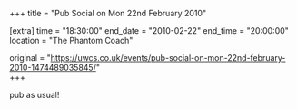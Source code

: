 +++
title = "Pub Social on Mon 22nd February 2010"

[extra]
time = "18:30:00"
end_date = "2010-02-22"
end_time = "20:00:00"
location = "The Phantom Coach"

original = "https://uwcs.co.uk/events/pub-social-on-mon-22nd-february-2010-1474489035845/"    
+++

pub as usual\!

